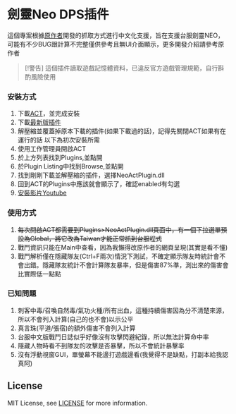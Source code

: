 # 劍靈Neo DPS插件

這個專案根據[原作者](https://github.com/azuradara/neo-act-plugin)開發的抓取方式進行中文化支援，旨在支援台服劍靈NEO，可能有不少BUG跟計算不完整僅供參考且無UI介面顯示，更多開發介紹請參考原作者

>[!警告]
>這個插件讀取遊戲記憶體資料，已違反官方遊戲管理規範，自行斟酌風險使用

### 安裝方式
1. 下載[ACT](https://advancedcombattracker.com/download.php)，並完成安裝
2. 下載[最新版插件](https://github.com/Emagu/neo-act-plugin/releases/tag/NeoTw)
3. 解壓縮並覆蓋掉原本下載的插件(如果下載過的話)，記得先關閉ACT如果有在運行的話
以下為初次安裝所需
4. 使用工作管理員開啟ACT
5. 於上方列表找到Plugins,並點開
6. 於Plugin Listing中找到Browse,並點開
7. 找到剛剛下載並解壓縮的插件，選擇NeoActPlugin.dll
8. 回到ACT的Plugins中應該就會顯示了，確認enabled有勾選
9. [安裝影片Youtube](https://www.youtube.com/watch?v=deu13IIWQys)

### 使用方式
1. ~~每次開啟ACT都需要到Plugins>NeoActPlugin.dll頁面中，有一個下拉選單預設為Global，將它改為Taiwan才能正常抓到台服程式~~
2. 戰鬥資訊只能在Main中查看，因為我懶得改原作者的網頁呈現(其實是看不懂)
3. 戰鬥解析僅在隱藏隊友(Ctrl+F兩次)情況下測試，不確定顯示隊友時統計會不會出錯。隱藏隊友統計不會計算隊友暴率，但是傷害87%準，測出來的傷害會比實際低一點點

### 已知問題
1. 刺客中毒/召喚自然毒/氣功火種/所有出血，這種持續傷害因為分不清楚來源，所以不會列入計算(自己的也不會)以示公平
2. 真言珠(平道/張宿)的額外傷害不會列入計算
3. 台服中文版戰鬥日誌似乎好像沒有攻擊閃避紀錄，所以無法計算命中率
4. 隱藏人物時看不到隊友的攻擊是否暴擊，所以不會統計暴擊率
5. 沒有浮動視窗GUI，單螢幕不能邊打遊戲邊看(我覺得不是缺點，打副本給我認真阿)

## License

MIT License, see [LICENSE](LICENSE) for more information.
